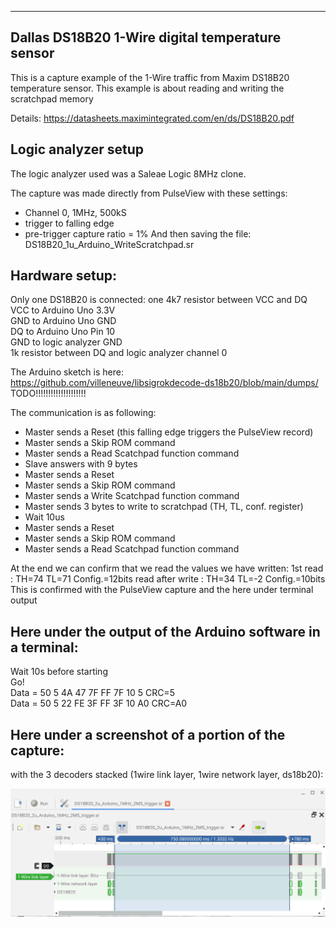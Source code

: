 -----------------------------------------------------------
Dallas DS18B20 1-Wire digital temperature sensor
-------------------------------------------------------------------------------

This is a capture example of the 1-Wire traffic from Maxim DS18B20 temperature sensor.
This example is about reading and writing the scratchpad memory

Details:
https://datasheets.maximintegrated.com/en/ds/DS18B20.pdf

Logic analyzer setup
--------------------

The logic analyzer used was a Saleae Logic 8MHz clone.

The capture was made directly from PulseView with these settings:
- Channel 0, 1MHz, 500kS
- trigger to falling edge  
- pre-trigger capture ratio = 1%
And then saving the file: DS18B20_1u_Arduino_WriteScratchpad.sr

Hardware setup:
--------------

Only one DS18B20 is connected:
one 4k7 resistor between VCC and DQ  
VCC to Arduino Uno 3.3V  
GND to Arduino Uno GND  
DQ to Arduino Uno Pin 10  
GND to logic analyzer GND  
1k resistor between DQ and logic analyzer channel 0  

The Arduino sketch is here:  
https://github.com/villeneuve/libsigrokdecode-ds18b20/blob/main/dumps/ TODO!!!!!!!!!!!!!!!!!!!!

The communication is as following:
 - Master sends a Reset (this falling edge triggers the PulseView record)
 - Master sends a Skip ROM command
 - Master sends a Read Scatchpad function command
 - Slave answers with 9 bytes
 - Master sends a Reset
 - Master sends a Skip ROM command
 - Master sends a Write Scatchpad function command
 - Master sends 3 bytes to write to scratchpad (TH, TL, conf. register)
 - Wait 10us
 - Master sends a Reset
 - Master sends a Skip ROM command
 - Master sends a Read Scatchpad function command
 
 At the end we can confirm that we read the values we have written:
 1st read         : TH=74 TL=71 Config.=12bits
 read after write : TH=34 TL=-2 Config.=10bits
 This is confirmed with the PulseView capture and the here under terminal output

Here under the output of the Arduino software in a terminal:
------------------------------------------------------------

Wait 10s before starting  
Go!  
Data = 50 5 4A 47 7F FF 7F 10 5  CRC=5  
Data = 50 5 22 FE 3F FF 3F 10 A0  CRC=A0  

Here under a screenshot of a portion of the capture:
----------------------------------------------------
with the 3 decoders stacked (1wire link layer, 1wire network layer, ds18b20):  

 
 <img src="https://github.com/villeneuve/libsigrokdecode-ds18b20/blob/main/screenshots/Screenshot 2021-10-02 11.40.04.png">
